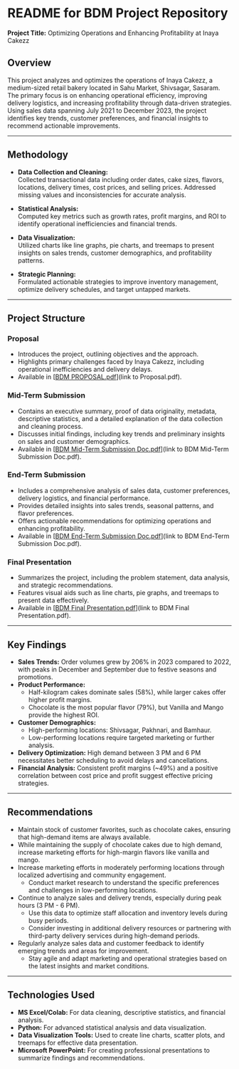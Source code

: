 # README for BDM Project Repository  
**Project Title:** Optimizing Operations and Enhancing Profitability at Inaya Cakezz  

## Overview  
This project analyzes and optimizes the operations of Inaya Cakezz, a medium-sized retail bakery located in Sahu Market, Shivsagar, Sasaram. The primary focus is on enhancing operational efficiency, improving delivery logistics, and increasing profitability through data-driven strategies. Using sales data spanning July 2021 to December 2023, the project identifies key trends, customer preferences, and financial insights to recommend actionable improvements.

---

## Methodology  
- **Data Collection and Cleaning:**  
  Collected transactional data including order dates, cake sizes, flavors, locations, delivery times, cost prices, and selling prices. Addressed missing values and inconsistencies for accurate analysis.  

- **Statistical Analysis:**  
  Computed key metrics such as growth rates, profit margins, and ROI to identify operational inefficiencies and financial trends.  

- **Data Visualization:**  
  Utilized charts like line graphs, pie charts, and treemaps to present insights on sales trends, customer demographics, and profitability patterns.  

- **Strategic Planning:**  
  Formulated actionable strategies to improve inventory management, optimize delivery schedules, and target untapped markets.
  
---

## Project Structure  

### Proposal  
- Introduces the project, outlining objectives and the approach.  
- Highlights primary challenges faced by Inaya Cakezz, including operational inefficiencies and delivery delays.  
- Available in [[BDM PROPOSAL.pdf](https://github.com/alienXsupreme/BDM-CAPSTONE-PROJECT/blob/main/BDM%20PROPOSAL.pdf)](link to Proposal.pdf).  

### Mid-Term Submission  
- Contains an executive summary, proof of data originality, metadata, descriptive statistics, and a detailed explanation of the data collection and cleaning process.  
- Discusses initial findings, including key trends and preliminary insights on sales and customer demographics.  
- Available in [[BDM Mid-Term Submission Doc.pdf](https://github.com/alienXsupreme/BDM-CAPSTONE-PROJECT/blob/main/BDM%20MID%20TERM%20SUBMISSION.pdf)](link to BDM Mid-Term Submission Doc.pdf).  

### End-Term Submission  
- Includes a comprehensive analysis of sales data, customer preferences, delivery logistics, and financial performance.  
- Provides detailed insights into sales trends, seasonal patterns, and flavor preferences.  
- Offers actionable recommendations for optimizing operations and enhancing profitability.  
- Available in [[BDM End-Term Submission Doc.pdf](https://github.com/alienXsupreme/BDM-CAPSTONE-PROJECT/blob/main/BDM%20FINAL%20SUBMISSION.pdf)](link to BDM End-Term Submission Doc.pdf).  

### Final Presentation  
- Summarizes the project, including the problem statement, data analysis, and strategic recommendations.  
- Features visual aids such as line charts, pie graphs, and treemaps to present data effectively.  
- Available in [[BDM Final Presentation.pdf](https://github.com/alienXsupreme/BDM-CAPSTONE-PROJECT/blob/main/BDM%20CAPSTONE%20PROJECT%20PRESENTATION.pdf)](link to BDM Final Presentation.pdf).  

---

## Key Findings  
- **Sales Trends:** Order volumes grew by 206% in 2023 compared to 2022, with peaks in December and September due to festive seasons and promotions.  
- **Product Performance:**  
  - Half-kilogram cakes dominate sales (58%), while larger cakes offer higher profit margins.  
  - Chocolate is the most popular flavor (79%), but Vanilla and Mango provide the highest ROI.  
- **Customer Demographics:**  
  - High-performing locations: Shivsagar, Pakhnari, and Bamhaur.  
  - Low-performing locations require targeted marketing or further analysis.  
- **Delivery Optimization:** High demand between 3 PM and 6 PM necessitates better scheduling to avoid delays and cancellations.  
- **Financial Analysis:** Consistent profit margins (~49%) and a positive correlation between cost price and profit suggest effective pricing strategies.  

---

## Recommendations  


- Maintain stock of customer favorites, such as chocolate cakes, ensuring that high-demand items are always available.  
- While maintaining the supply of chocolate cakes due to high demand, increase marketing efforts for high-margin flavors like vanilla and mango.  
- Increase marketing efforts in moderately performing locations through localized advertising and community engagement.  
  - Conduct market research to understand the specific preferences and challenges in low-performing locations.  
- Continue to analyze sales and delivery trends, especially during peak hours (3 PM - 6 PM).  
  - Use this data to optimize staff allocation and inventory levels during busy periods.  
  - Consider investing in additional delivery resources or partnering with third-party delivery services during high-demand periods.  
- Regularly analyze sales data and customer feedback to identify emerging trends and areas for improvement.  
  - Stay agile and adapt marketing and operational strategies based on the latest insights and market conditions.  

---

## Technologies Used  
- **MS Excel/Colab:** For data cleaning, descriptive statistics, and financial analysis.  
- **Python:** For advanced statistical analysis and data visualization.  
- **Data Visualization Tools:** Used to create line charts, scatter plots, and treemaps for effective data presentation.  
- **Microsoft PowerPoint:** For creating professional presentations to summarize findings and recommendations.  









